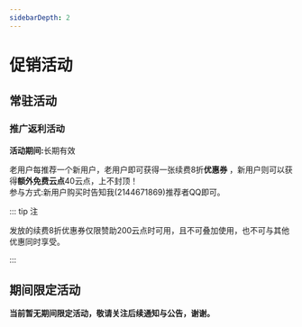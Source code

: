 ```yaml
---
sidebarDepth: 2
---
```

# 促销活动
## 常驻活动
### 推广返利活动

<b>活动期间:</b>长期有效

老用户每推荐一个新用户，老用户即可获得一张续费8折<b>优惠券</B><Badge text="1" type="warning"/> ，新用户则可以获得<b>额外免费云点</b>40云点，上不封顶！  
参与方式:新用户购买时告知我(2144671869)推荐者QQ即可。

::: tip 注
<p><Badge text="1" type="warning"/>发放的续费8折优惠券仅限赞助200云点时可用，且不可叠加使用，也不可与其他优惠同时享受。</p>      
:::


## 期间限定活动

<b>当前暂无期间限定活动，敬请关注后续通知与公告，谢谢。</b>

<!--
### 小仓唯Bot二周年庆祝活动

不知不觉中，小仓唯Bot迎来了二周年的纪念日。  
感谢一直以来不离不弃、始终支持着我的大家！   
所以为了庆祝运营二周年以及感谢大家的支持，特别举办限时优惠活动！  

<b>活动期间：</b>2022年6月26日0点~2021年7月3日24点

### 活动一 
活动期间赞助云点或会战版立享<b>九折</b>优惠！

直达链接：<a href="https://weidian.com/p5/decorate/pages/template/seckill-landpage.php?userid=1681584162&activityId=98704011">戳此</a>


### 活动二
我们将会在以下三个时间点开始进行<b>秒杀</b>活动：  

（若无法扫描小程序码，可点击图片放大）  

<B>2022年6月26日 0:00~1:00</b>  
参与本次的商品：  
<img src="../.vuepress/public/images/sales/20.png" style="max-height: 800px" />

<B>2022年6月28日 20:00~21:00</b>
参与本次的商品：  
<img src="../.vuepress/public/images/sales/40.png" style="max-height: 800px" />

<B>2022年7月2日 20:00~21:00</b>
参与本次的商品：  
<img src="../.vuepress/public/images/sales/80.png" style="max-height: 800px"/>

::: tip 注
1. 秒杀商品数量有限，售完即止。

2. 拍下后15分钟内不付款将自动关闭订单释放库存。

3. 秒杀商品每人限购一件。

4. 你也可以在<b><a href="https://doc.xcwbot.com/hosting/fee.html#%E5%85%85%E5%80%BC%E4%BA%91%E7%82%B9">微店店铺页面</a></b>中看到如上秒杀商品。
:::

### 活动三
<b>2022年6月26日 18:00</b>之后购买以下商品，根据购买顺序，即有可能赢取免单或半价大奖！

<a href="https://weidian.com/item.html?itemID=5029175233">【2周年】【早划算】450云点</a>

此外，即使没能获得免单或半价大奖，活动期间购买也享受相比正价购买的<b>8折优惠</b>！

::: tip 注
1. 按支付时间计算，第一个支付的免单，第2 ~ 4个支付的半价。将以红包的形式返还优惠金额。如单人购买了多件，以最早的支付时间为准。

2. 2022年6月26日21:00揭晓优惠名单，届时请留意微店消息。若不经常上线微店，可在留言中写明其他联系方式，以便通知。

3. 若活动结束时仍未联系到享受优惠的用户，则视为放弃优惠。

4. 活动期间购买本商品均享受相比正价购买的8折。

5. 450云点包括350有价云点及100无价云点。

6. 你也可以在<b><a href="https://doc.xcwbot.com/hosting/fee.html#%E5%85%85%E5%80%BC%E4%BA%91%E7%82%B9">微店店铺页面</a></b>中看到如上商品。
:::


### 2022年农历春节活动

<b>活动期间：2022年1月29日14:00 ~ 2022年2月7日0:00</b>

#### <b>活动一 限时秒杀</b>

我们将会在以下三个时间点开始进行<b>0.01元秒杀</b>活动：

<B>2022年1月31日 20:00</b>
参与本次的商品：  
<a href="https://weidian.com/item.html?itemID=4473653453">【2022新春限定】【秒杀】100云点</a>

<B>2022年2月1日 0:00</b>
参与本次的商品：  
<a href="https://weidian.com/item.html?itemID=4474487926">【2022新春限定】【秒杀】150云点</a>

<B>2022年2月1日 20:00</b>
参与本次的商品：  
<a href="https://weidian.com/item.html?itemID=4474435506">【2022新春限定】【秒杀】200云点</a>

::: tip 注
1. 秒杀商品数量有限，售完即止。

2. 拍下后15分钟内不付款将自动关闭订单释放库存。

3. 秒杀商品每人限购一件。

4. 你也可以在<b><a href="https://doc.xcwbot.com/hosting/fee.html#%E5%85%85%E5%80%BC%E4%BA%91%E7%82%B9">微店店铺页面</a></b>中看到如上秒杀商品。
:::

#### <b>活动二 早买早划算</b>

<b>2021年1月31日 18:00</b>之后购买以下商品，根据购买顺序，即有可能赢取免单或半价大奖！

<a href="https://weidian.com/item.html?itemID=4474445438">【2022新春限定】【早划算】500云点</a>

此外，即使没能获得免单或半价大奖，活动期间购买也享受<b>8折优惠</b>！

::: tip 注
1. 按支付时间计算，第一个支付的免单，第2 ~ 4个支付的半价。将以红包的形式返还优惠金额。如单人购买了多件，以最早的支付时间为准。

2. 2022年1月31日21:00揭晓优惠名单，届时请留意微店消息。若不经常上线微店，可在留言中写明其他联系方式，以便通知。

3. 若活动结束时仍未联系到享受优惠的用户，则视为放弃优惠。

4. 活动期间购买本商品均享受8折。

5. 500云点包括400有价云点及100无价云点。

6. 你也可以在<b><a href="https://doc.xcwbot.com/hosting/fee.html#%E5%85%85%E5%80%BC%E4%BA%91%E7%82%B9">微店店铺页面</a></b>中看到如上商品。
:::

#### <b>活动三 惊喜福袋</b>

活动期间将推出价低量足的特价福袋，售价10元，打开后有机会获得100~500不等的云点！

福袋商品页：  
<a href="https://weidian.com/item.html?itemID=4474481914">【2022新春限定】惊喜福袋</a>

福袋内容物概率公示：
可获云点数|概率(%)
:--|:--|:--
100	|21
110	|18
120	|18
130	|18
140	|18
200	|3
300	|2
400	|1
500	|1

::: tip 注
1. 福袋数量有限，售完即止。

2. 每人最多购买10个福袋。

3. 通过福袋获得的点数，无论有价还是无价点数，均不支持退款。

4. 你也可以在<b><a href="https://doc.xcwbot.com/hosting/fee.html#%E5%85%85%E5%80%BC%E4%BA%91%E7%82%B9">微店店铺页面</a></b>中看到如上商品。
:::

#### <b>其他的说明</b>
1. 在法律允许的范围内，维护组有权对活动内容等做出合理的修改。例如：福袋提前售空，可能会追加第二波并调整奖池。

2. 在法律允许的范围内，维护组成员享有对上述条例的解释权。同时，您还需遵守所有涉及到的第三方产品的协议，如果发生违约与违规，与本平台和维护组相关成员均无关。

3. 以上时间均为北京时间（CST，UTC+8）。


<!--
<b>当前暂无期间限定活动，敬请关注后续通知与公告，谢谢。</b>
### 双节特惠促销活动 

值此金秋佳节之际，同时为了庆祝共和国建国72周年，小仓唯Bot特别举办特惠促销活动！  
详情见下:

<b>活动期间:</b>2021年10月1日0点~2021年10月8日0点

#### <b>一重礼</b>  
所有用户，无论新老，都将获赠20无价云点！    

#### <b>二重礼</b>  
10月1日零点起将举行1分钱秒杀100云点活动，敬请期待！ 

::: tip 注
1.数量有限，售完即止。  
2.相关商品链接：<b><a href="https://weidian.com/item.html?itemID=4427862150">https://k.koudai.com/mrsvIClZ</a></b>，也可由微店店铺页面进入。
:::

#### <b>三重礼</b>  
活动期间将推出期间限定的优惠点数包，包含400有价云点及120无价云点（多赠80云点！）  

::: tip 注
1.数量有限，售完即止。   
2.相关商品链接：<b><a href="https://k.koudai.com/kRY7gwGF">https://k.koudai.com/kRY7gwGF</a></b>，也可由微店店铺页面进入。
:::



### 小仓唯Bot一周年庆祝活动

小仓唯Bot自2020年7月开始运营，期间历经坎坷，意外不断，我也因此度过了很多个不眠之夜。就在这恶劣的外部环境中，小仓唯Bot迎来了一周年的纪念日。  
感谢一直以来不离不弃、始终支持着我的大家！谢谢你们！没有你们，可能这个项目早早的就流产了。是你们给了我继续运营下去的动力！  
所以为了庆祝运营一周年以及感谢大家的支持，特别举办限时优惠活动！  

<b>活动期间：</b>2021年8月12日0点~2021年8月17日24点

### 活动一 
活动期间赞助云点或会战版输入优惠券<b>“xcwbot1stanniversary”</b>立享<b>九折</b>优惠！

::: tip 注
通过微店赞助无需输入，会自动应用优惠。
:::

### 活动二
活动期间<b>新用户</b>赞助云点加赠<b>10%</b>（可与其他活动叠加）！

::: tip 注
是否为新用户请以系统显示为准。
:::

### 活动三
活动期间赞助云点的用户均可以参与<b>瓜分666云点</b>的活动！

::: tip 注
云点将于活动结束统计完成后发放。
:::


### 小仓唯Bot五一黄金周促销活动

<b>活动期间：</b>2021年5月1日0点~2021年5月5日24点

#### 活动一 <b>赞助赠时长</b>
--------

活动期间赞助均<b>加赠10%</b>的时长，次数不限，版本不限，时长不限！

<template><a-alert message="额外的时长会在充值时自动增加，无需手动操作" type="info" show-icon /></template>

#### 活动二 <b>赞助瓜分额外时长</b>
---------

活动期间进行赞助的，无论是否是第一次赞助，都可以参与平分<b>120天时长</b>的活动！

<template><a-alert
      message="额外的时长将于活动结束后一周内以卡密形式发送到您购买时填写的邮箱中，请注意查收。"
      type="info"
      show-icon
    /></template>

#### 活动三 <b>大额优惠券限时秒杀</b>
---------

5月1日至5日每天零点将举行秒杀活动，最低<b>0.01元</b>即可获得各类大额优惠券，包括：

- <b>0.51折</b>无门槛通用优惠券
- <b>1折</b>无门槛通用优惠券
- <b>5.1折</b>无门槛通用优惠券
- <b>8折</b>无门槛通用优惠券

敬请期待！

<template><a-alert message="优惠券数量有限。" type="info" show-icon /></template>
<p></p>
<template><a-alert message="为确保活动公平，一人五天内最多秒杀两张。" type="warning" show-icon /></template>

<!--
### 小仓唯Bot“庆新年，迎新春”新年庆祝活动
值此新春佳节之际，小仓唯Bot维护组祝您牛年大吉、万事如意、事事顺心！为了庆祝小仓唯Bot运营以来度过的第一个春节，我们将会举办下面一系列的活动：

<b>活动期间</b>:2021年2月11日0点~2021年2月17日24点

#### 活动一
活动期间购买所有商品均享<b>九折</b>*！

<b>*</b> 无需领取优惠券，活动开始时将自动调整价格。

#### 活动二
在春节期间将推出活动期间<b>限定</b>的<b>“牛气冲天”福袋</b>*，购买有可能获得<b>终极版季卡、娱乐版季卡</b>等诸多好礼！

<b>*</b> 福袋将于活动开始时上架，届时可[点击此处](https://shop.xcwbot.com/)或直接前往商店购买。

<b>**</b> 福袋中所有有可能出现的物品如下：  
- 终极版季卡
- 娱乐版季卡
- 会战&实用版季卡
- 终极版月卡
- 会战&实用版月卡
- 娱乐版月卡
- 终极版5天卡
- 会战&实用版5天卡
- 娱乐版5天卡
- 无门槛8折优惠券

#### 活动三
为了庆祝开立Bot以来度过的第一个春节，将在2021年2月17日在官方群中进行抽奖，奖品如下：  
<b>终极版月卡</b> 一张  
<b>娱乐版月卡</b> 一张  
<b>会战&实用版月卡</b> 一张  

敬请期待！

<b>*</b> 可以补\退差价更换为其他版本。


### 小仓唯Bot半周年庆祝活动
::: warning 注意  
这是一个已经过期的活动，当前只作为文章存档存在。  
::: 
12月10日是小仓唯Bot建立的半周年纪念日，感谢一直以来支持我们的各位！为此，我们将会举行一系列庆祝活动，请看:  

<b>活动期间</b>:2020年12月9日0点~2020年12月11日24点  

#### 活动一
全场优惠大放送！

活动期间新用户购买劲享8折，老用户购买也可享受9折优惠！

#### 活动二  
12月10日当天将会推出半周年优惠礼包！  
半周年优惠礼包包括:  
- <b>娱乐版</b> 1个月  
- <b>会战&实用版</b> 1个月  
- <b>终极版月卡8折续费优惠券</b> 1张
  
仅售 <b>14.99元</b>！ 

<b>*</b> 数量有限，欲购从速！   
<b>**</b> 上架时会在群(626463935)内通知。

#### 活动三
为庆祝小仓唯Bot群人数达到250人，12月11日将会从仍在有效期内的群随机抽取一个，赠送25天时长！  
<b>*</b> 抽奖之前时会在群(626463935)内通知。

### 双十一促销活动
::: warning 注意  
这是一个已经过期的活动，当前只作为文章存档存在。  
:::  
<b>活动期间:</b>2020年11月9日0点~2020年11月11日24点

#### 活动一
活动期间<b>全场9折</b>，新老客户<b>均可</b>参与！

#### 活动二
活动期间<b>第11个</b>成功下单购买的(以支付时间为准)将获得<b>11.11元的无门槛优惠券<b>*</b></B>！  

<b>*</b>无门槛优惠券将于活动结束后发放。

#### 活动三
11月10日零点将开启双十一秒杀活动<b>*</b>，终极版月卡<b>低至1元</b>！    
参与秒杀的商品<b>**</b>:  
- 终极版月卡
- 娱乐版月卡
- 会战&实用版月卡  

<b>*</b>在秒杀时间内进入商店页面，选择带有<b>[秒杀]</B>前缀的商品进行购买即可参与秒杀。  
<b>**</b>秒杀商品数量有限。  

#### 活动四
11月11日将在<b>小仓唯の后宫(626463935)群</b>中发放各版本时长卡<b>*</b>，时长从3天到15天不等，敬请期待！

<b>*</b>发放的时间随机，时长也是3~15天的随机时长。

### 金秋特惠促销活动
::: warning 注意  
这是一个已经过期的活动，当前只作为文章存档存在。  
:::  

值此金秋佳节之际，同时为了庆祝共和国建国71周年，小仓唯Bot特别举办特惠促销活动:现在续费或新购可享四重大礼，新用户更可享受折上折，优惠多多！  
详情见下:

<b>活动期间:</b>2020年10月1日0点~2020年10月8日24点

#### 一重礼
截至10月1日零点仍在有效期的用户将免费获赠7天时长！  
参与方式:任何版本皆可参与，将于10月2日统一发放。

#### 二重礼
活动期间新用户购买所有商品皆享9折优惠，老用户升级Bot版本可享8折，续费可享9折，购后还可参与抽奖活动！  
参与方式:购买前私聊我(2144671869)获取优惠券之后下单即可。

#### 三重礼
10月1日20:00将开启秒杀活动，最低0.01元即可抢得豪华版月卡<Badge text="2" type="warning"/>！  
参与方式:在秒杀时间内进入商店页面，选择带有[秒杀]前缀的商品进行购买。

#### 四重礼
活动期间续费或新购的用户将获得特别抽奖机会一次，奖品丰厚！  
参与方式:购买后填写表单，等待开奖。  
奖品设置:豪华版月卡:1名  
标准版月卡:2名  
月卡8折优惠券<Badge text="3" type="warning"/>:5名  
开奖时间:10月9日16:30  
开奖地点:群626463935  
开奖方式:通过群内Bot的骰子功能进行抽选  
奖品发放形式:全额或部分抵用优惠券

::: tip 注
<p><Badge text="1" type="warning"/>发放的续费8折优惠券仅限续费任一版本一个月时可用，且不可叠加使用，也不可与其他优惠同时享受。</p>    
<p><Badge text="2" type="warning"/>秒杀商品数量有限制，因此单个用户抢购的时长(所有版本的总和)不能超过两个月。</p>    
<p><Badge text="3" type="warning"/>发放的月卡8折优惠券仅限购买任一版本月卡时可用，且不可叠加使用。</p>      
:::
-->